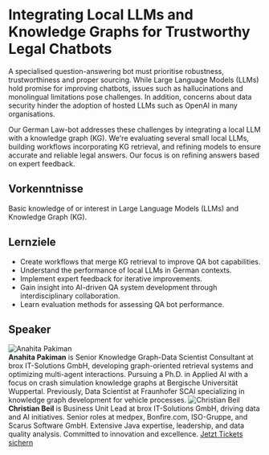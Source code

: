 # Integrating Local LLMs and Knowledge Graphs for Trustworthy Legal Chatbots
A specialised question-answering bot must prioritise robustness,
trustworthiness and proper sourcing. While Large Language Models (LLMs) hold
promise for improving chatbots, issues such as hallucinations and monolingual
limitations pose challenges. In addition, concerns about data security hinder
the adoption of hosted LLMs such as OpenAI in many organisations.  
  
Our German Law-bot addresses these challenges by integrating a local LLM with
a knowledge graph (KG). We're evaluating several small local LLMs, building
workflows incorporating KG retrieval, and refining models to ensure accurate
and reliable legal answers. Our focus is on refining answers based on expert
feedback.
## Vorkenntnisse
Basic knowledge of or interest in Large Language Models (LLMs) and Knowledge
Graph (KG).
## Lernziele
  * Create workflows that merge KG retrieval to improve QA bot capabilities.  
  * Understand the performance of local LLMs in German contexts.  
  * Implement expert feedback for iterative improvements.  
  * Gain insight into AI-driven QA system development through interdisciplinary collaboration.  
  * Learn evaluation methods for assessing QA bot performance.
## Speaker
![Anahita Pakiman](/common/images/numbers/22253_1.jpg)  
**Anahita Pakiman** is Senior Knowledge Graph-Data Scientist Consultant at
brox IT-Solutions GmbH, developing graph-oriented retrieval systems and
optimizing multi-agent interactions. Pursuing a Ph.D. in Applied AI with a
focus on crash simulation knowledge graphs at Bergische Universität Wuppertal.
Previously, Data Scientist at Fraunhofer SCAI specializing in knowledge graph
development for vehicle processes.
![Christian  Beil](/common/images/numbers/22253_2.jpg)  
**Christian Beil** is Business Unit Lead at brox IT-Solutions GmbH, driving
data and AI initiatives. Senior roles at medpex, Bonfire.com, ISO-Gruppe, and
Scarus Software GmbH. Extensive Java expertise, leadership, and data quality
analysis. Committed to innovation and excellence.
[Jetzt Tickets sichern](https://data2day.de/tickets.php)